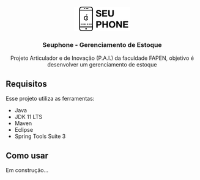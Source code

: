 <p align="center">
  <img src="/logo.png" alt="Seuphone Logo" />
</p>

<h3 align="center">
  Seuphone - Gerenciamento de Estoque
</h3>

<p align="center">Projeto Articulador e de Inovação (P.A.I.) da faculdade FAPEN, objetivo é desenvolver um gerenciamento de estoque</blockquote>

##  Requisitos

Esse projeto utiliza as ferramentas:
- Java
- JDK 11 LTS
- Maven
- Eclipse
- Spring Tools Suite 3


##  Como usar

Em construção...
